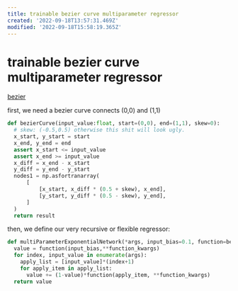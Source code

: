 ```yaml
---
title: trainable bezier curve multiparameter regressor
created: '2022-09-18T13:57:31.469Z'
modified: '2022-09-18T15:58:19.365Z'
---
```


# trainable bezier curve multiparameter regressor

[bezier](https://pypi.org/project/bezier/)

first, we need a bezier curve connects (0,0) and (1,1)

```python
def bezierCurve(input_value:float, start=(0,0), end=(1,1), skew=0):
  # skew: (-0.5,0.5) otherwise this shit will look ugly.
  x_start, y_start = start
  x_end, y_end = end
  assert x_start <= input_value
  assert x_end >= input_value
  x_diff = x_end - x_start
  y_diff = y_end - y_start
  nodes1 = np.asfortranarray(
      [
          [x_start, x_diff * (0.5 + skew), x_end],
          [y_start, y_diff * (0.5 - skew), y_end],
      ]
  )
  return result

```

then, we define our very recursive or flexible regressor:

```python
def multiParameterExponentialNetwork(*args, input_bias=0.1, function=bezierCurve, function_kwargs = {'start':(0,0),'end':(1,1)'skew':0}):
  value = function(input_bias,**function_kwargs)
  for index, input_value in enumerate(args):
    apply_list = [input_value]*(index+1)
    for apply_item in apply_list:
      value += (1-value)*function(apply_item, **function_kwargs)
  return value

```

